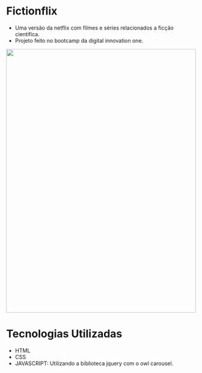 # Fictionflix
 - Uma versão da netflix com filmes e séries relacionados a ficção cientifíca.
 - Projeto feito no bootcamp da digital innovation one.

<p align="center">
 <img width="100%" height="700" src="imagens/Fictionflixgif.gif">
</P


# <h1>Tecnologias Utilizadas</h1>
- HTML
- CSS
- JAVASCRIPT: Utilizando a biblioteca jquery com o owl carousel.
